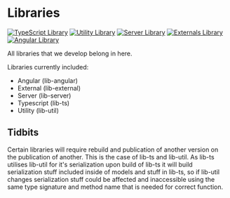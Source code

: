 # Libraries

[![TypeScript Library](https://github.com/kashw2/Fleet-of-the-Faithful-Knights/actions/workflows/build-lib-ts.yml/badge.svg)](https://github.com/kashw2/Fleet-of-the-Faithful-Knights/actions/workflows/build-lib-ts.yml)
[![Utility Library](https://github.com/kashw2/Fleet-of-the-Faithful-Knights/actions/workflows/build-lib-util.yml/badge.svg)](https://github.com/kashw2/Fleet-of-the-Faithful-Knights/actions/workflows/build-lib-util.yml)
[![Server Library](https://github.com/kashw2/Fleet-of-the-Faithful-Knights/actions/workflows/build-lib-server.yml/badge.svg)](https://github.com/kashw2/Fleet-of-the-Faithful-Knights/actions/workflows/build-lib-server.yml)
[![Externals Library](https://github.com/kashw2/Fleet-of-the-Faithful-Knights/actions/workflows/build-lib-external.yml/badge.svg)](https://github.com/kashw2/Fleet-of-the-Faithful-Knights/actions/workflows/build-lib-external.yml)
[![Angular Library](https://github.com/kashw2/Fleet-of-the-Faithful-Knights/actions/workflows/build-lib-angular.yml/badge.svg)](https://github.com/kashw2/Fleet-of-the-Faithful-Knights/actions/workflows/build-lib-angular.yml)

All libraries that we develop belong in here.

Libraries currently included:
- Angular (lib-angular)
- External (lib-external)
- Server (lib-server)
- Typescript (lib-ts)
- Utility (lib-util)

## Tidbits

Certain libraries will require rebuild and publication of another version on the publication of another.
This is the case of lib-ts and lib-util. As lib-ts utilises lib-util for it's serialization upon build of lib-ts it will 
build serialization stuff included inside of models and stuff in lib-ts, so if lib-util changes serialization stuff could be affected
and inaccessible using the same type signature and method name that is needed for correct function.

